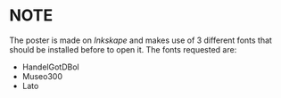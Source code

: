 # NOTE

The poster is made on *Inkskape* and makes use of 3 different fonts
that should be installed before to open it. The fonts requested are:

* HandelGotDBol
* Museo300
* Lato
